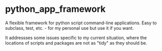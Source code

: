 # python_app_framework
A flexible framework for python script command-line applications. Easy to subclass, test, etc. - for my personal use but use it if you want.

It addressses some issues specific to my current situation, where the locations of scripts and packages are not as "tidy" as they should be.
